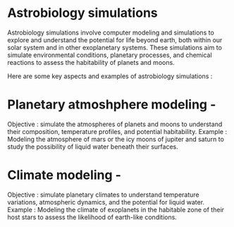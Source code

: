 # Astrobiology simulations 
Astrobiology simulations involve computer modeling and simulations to explore and understand the potential for life beyond earth, both within our solar system and in other exoplanetary systems. These simulations aim to simulate environmental 
conditions, planetary processes, and chemical reactions to assess the habitability of planets and moons.

Here are some key aspects and examples of astrobiology simulations : 
# Planetary atmoshphere modeling -
Objective : simulate the atmospheres of planets and moons to understand their composition, temperature profiles, and potential habitability. 
Example : Modeling the atmosphere of mars or the icy moons of jupiter and saturn to study the possibility of liquid water beneath their surfaces.

# Climate modeling - 
Objective : simulate planetary climates to understand temperature variations, atmospheric dynamics, and the potential for liquid water.
Example : Modeling the climate of exoplanets in the habitable zone of their host stars to assess the likelihood of earth-like conditions. 
